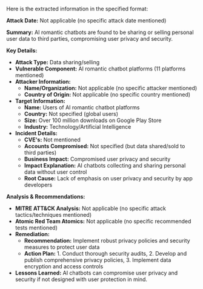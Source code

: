 Here is the extracted information in the specified format:

**Attack Date:** Not applicable (no specific attack date mentioned)

**Summary:** AI romantic chatbots are found to be sharing or selling personal user data to third parties, compromising user privacy and security.

**Key Details:**

* **Attack Type:** Data sharing/selling
* **Vulnerable Component:** AI romantic chatbot platforms (11 platforms mentioned)
* **Attacker Information:**
	+ **Name/Organization:** Not applicable (no specific attacker mentioned)
	+ **Country of Origin:** Not applicable (no specific country mentioned)
* **Target Information:**
	+ **Name:** Users of AI romantic chatbot platforms
	+ **Country:** Not specified (global users)
	+ **Size:** Over 100 million downloads on Google Play Store
	+ **Industry:** Technology/Artificial Intelligence
* **Incident Details:**
	+ **CVE's:** Not mentioned
	+ **Accounts Compromised:** Not specified (but data shared/sold to third parties)
	+ **Business Impact:** Compromised user privacy and security
	+ **Impact Explanation:** AI chatbots collecting and sharing personal data without user control
	+ **Root Cause:** Lack of emphasis on user privacy and security by app developers

**Analysis & Recommendations:**

* **MITRE ATT&CK Analysis:** Not applicable (no specific attack tactics/techniques mentioned)
* **Atomic Red Team Atomics:** Not applicable (no specific recommended tests mentioned)
* **Remediation:**
	+ **Recommendation:** Implement robust privacy policies and security measures to protect user data
	+ **Action Plan:** 1. Conduct thorough security audits, 2. Develop and publish comprehensive privacy policies, 3. Implement data encryption and access controls
* **Lessons Learned:** AI chatbots can compromise user privacy and security if not designed with user protection in mind.
